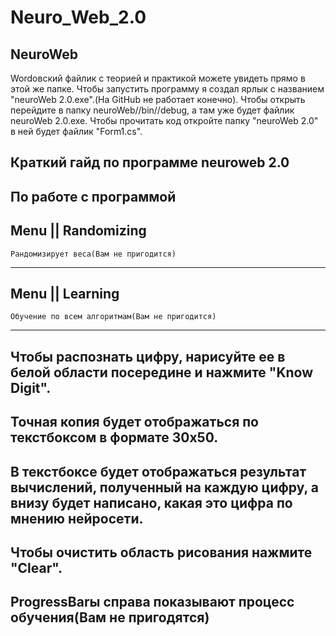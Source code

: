 # Neuro_Web_2.0
NeuroWeb
------------------------------------------------------------------------------------------------------------------
Wordовский файлик с теорией и практикой можете увидеть прямо в этой же папке.
Чтобы запустить программу я создал ярлык с названием "neuroWeb 2.0.exe".(На GitHub не работает конечно).
Чтобы открыть перейдите в папку neuroWeb//bin//debug, а там уже будет файлик neuroWeb 2.0.exe.
Чтобы прочитать код откройте папку "neuroWeb 2.0" в ней будет файлик "Form1.cs".

Краткий гайд по программе neuroweb 2.0 
--------------------------------------------------------------------------------------------------------------------
По работе с программой
----------------------

Menu || Randomizing
------------
	Рандомизирует веса(Вам не пригодится)
------
Menu || Learning
------------
	Обучение по всем алгоритмам(Вам не пригодится)
------
Чтобы распознать цифру, нарисуйте ее в белой области посередине и нажмите "Know Digit".
------
Точная копия будет отображаться по текстбоксом в формате 30х50.
------
В текстбоксе будет отображаться результат вычислений, полученный на каждую цифру, а внизу будет написано, какая это цифра по мнению нейросети.
------

Чтобы очистить область рисования нажмите "Clear".
------

ProgressBarы справа показывают процесс обучения(Вам не пригодятся) 
------
